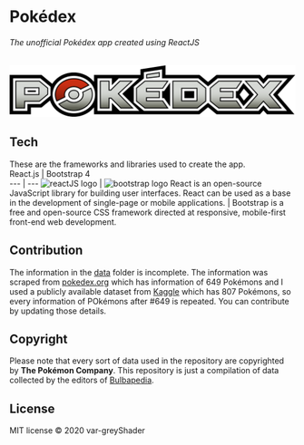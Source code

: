 # Pokédex
###### The unofficial Pokédex app created using ReactJS
![pokedex logo](https://github.com/canaryGrapher/pokedex/blob/master/src/images/pokedex.png?raw=true)


## Tech
These are the frameworks and libraries used to create the app.
<br />
   React.js   |   Bootstrap 4  
--- | ---
![reactJS logo](https://seeklogo.com/images/R/react-logo-7B3CE81517-seeklogo.com.png) | ![bootstrap logo](https://seeklogo.com/images/B/bootstrap-logo-3C30FB2A16-seeklogo.com.png) 
React is an open-source JavaScript library for building user interfaces. React can be used as a base in the development of single-page or mobile applications. | Bootstrap is a free and open-source CSS framework directed at responsive, mobile-first front-end web development. 

## Contribution
The information in the [data](https://github.com/var-greyShader/pokedex/tree/master/src/data) folder is incomplete. The information was scraped from [pokedex.org](https://pokedex.org/) which has information of 649 Pokémons and I used a publicly available dataset from [Kaggle](https://www.kaggle.com/) which has 807 Pokémons, so every information of POkémons after #649 is repeated. You can contribute by updating those details.

## Copyright
Please note that every sort of data used in the repository are copyrighted by **The Pokémon Company**. This repository is just a compilation of data collected by the editors of [Bulbapedia](https://bulbapedia.bulbagarden.net/wiki/Main_Page).

## License
MIT license
© 2020 var-greyShader
